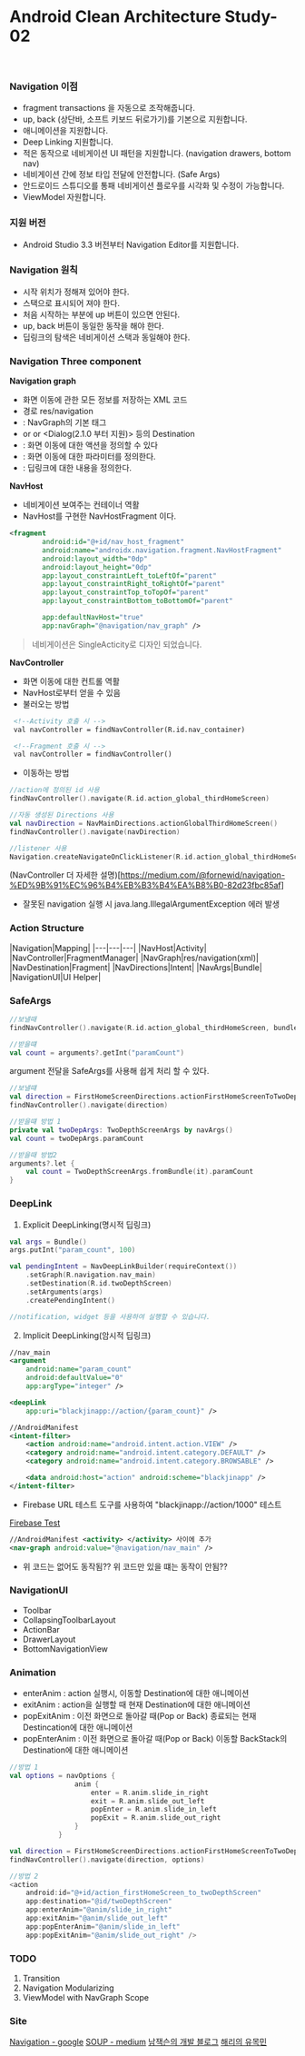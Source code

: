# Android Clean Architecture Study-02

</br>

### Navigation 이점

- fragment transactions 을 자동으로 조작해줍니다.
- up, back (상단바, 소프트 키보드 뒤로가기)를 기본으로 지원합니다.
- 애니메이션을 지원합니다.
- Deep Linking 지원합니다.
- 적은 동작으로 네비게이션 UI 패턴을 지원합니다. (navigation drawers, bottom nav)
- 네비게이션 간에 정보 타입 전달에 안전합니다. (Safe Args)
- 안드로이드 스튜디오를 통패 네비게이션 플로우를 시각화 및 수정이 가능합니다.
- ViewModel 자원합니다.


### 지원 버전

- Android Studio 3.3 버전부터 Navigation Editor를 지원합니다.


### Navigation 원칙

- 시작 위치가 정해져 있어야 한다.
- 스택으로 표시되어 져야 한다.
- 처음 시작하는 부분에 up 버튼이 있으면 안된다.
- up, back 버튼이 동일한 동작을 해야 한다.
- 딥링크의 탐색은 네비게이션 스택과 동일해야 한다.


### Navigation Three component

**Navigation graph**

- 화면 이동에 관한 모든 정보를 저장하는 XML 코드
- 경로 res/navigation
- <navigation> : NavGraph의 기본 태그
- <fragment> or <Activity> or <Dialog(2.1.0 부터 지원)> 등의 Destination
- <action> : 화면 이동에 대한 액션을 정의할 수 있다
- <argument> : 화면 이동에 대한 파라미터를 정의한다.
- <deeplink> : 딥링크에 대한 내용을 정의한다.

**NavHost**

- 네비게이션 보여주는 컨테이너 역활
- NavHost를 구현한 NavHostFragment 이다.

```xml
<fragment
        android:id="@+id/nav_host_fragment"
        android:name="androidx.navigation.fragment.NavHostFragment"
        android:layout_width="0dp"
        android:layout_height="0dp"
        app:layout_constraintLeft_toLeftOf="parent"
        app:layout_constraintRight_toRightOf="parent"
        app:layout_constraintTop_toTopOf="parent"
        app:layout_constraintBottom_toBottomOf="parent"

        app:defaultNavHost="true"
        app:navGraph="@navigation/nav_graph" />
```

> 네비게이션은 SingleActicity로 디자인 되었습니다.

**NavController**

- 화면 이동에 대한 컨트롤 역활
- NavHost로부터 얻을 수 있음
- 불러오는 방법

```xml
 <!--Activity 호출 시 -->
 val navController = findNavController(R.id.nav_container)

 <!--Fragment 호출 시 -->
 val navController = findNavController()

```

- 이동하는 방법

```kotlin
//action에 정의된 id 사용
findNavController().navigate(R.id.action_global_thirdHomeScreen)

//자동 생성된 Directions 사용
val navDirection = NavMainDirections.actionGlobalThirdHomeScreen()
findNavController().navigate(navDirection)

//listener 사용
Navigation.createNavigateOnClickListener(R.id.action_global_thirdHomeScreen)
```

(NavController 더 자세한 설명)[https://medium.com/@fornewid/navigation-%ED%9B%91%EC%96%B4%EB%B3%B4%EA%B8%B0-82d23fbc85af]

- 잘못된 navigation 실행 시 java.lang.IllegalArgumentException 에러 발생

### Action Structure

|Navigation|Mapping|
|---|---|---|
|NavHost|Activity|
|NavController|FragmentManager|
|NavGraph|res/navigation(xml)|
|NavDestination|Fragment|
|NavDirections|Intent|
|NavArgs|Bundle|
|NavigationUI|UI Helper|


### SafeArgs

```kotlin
//보낼때
findNavController().navigate(R.id.action_global_thirdHomeScreen, bundleOf("paramCount" to 15))

//받을떄
val count = arguments?.getInt("paramCount")
```

argument 전달을 SafeArgs를 사용해 쉽게 처리 할 수 있다.


```kotlin
//보낼떄
val direction = FirstHomeScreenDirections.actionFirstHomeScreenToTwoDepthScreen(10)
findNavController().navigate(direction)

//받을떄 방법 1
private val twoDepArgs: TwoDepthScreenArgs by navArgs()
val count = twoDepArgs.paramCount

//받을때 방법2
arguments?.let {
    val count = TwoDepthScreenArgs.fromBundle(it).paramCount
}
```

### DeepLink

1. Explicit DeepLinking(명시적 딥링크)

```kotlin
val args = Bundle()
args.putInt("param_count", 100)

val pendingIntent = NavDeepLinkBuilder(requireContext())
    .setGraph(R.navigation.nav_main)
    .setDestination(R.id.twoDepthScreen)
    .setArguments(args)
    .createPendingIntent()

//notification, widget 등을 사용하여 실행할 수 있습니다.
```

2. Implicit DeepLinking(암시적 딥링크)

```xml
//nav_main
<argument
    android:name="param_count"
    android:defaultValue="0"
    app:argType="integer" />

<deepLink
    app:uri="blackjinapp://action/{param_count}" />

//AndroidManifest
<intent-filter>
    <action android:name="android.intent.action.VIEW" />
    <category android:name="android.intent.category.DEFAULT" />
    <category android:name="android.intent.category.BROWSABLE" />

    <data android:host="action" android:scheme="blackjinapp" />
</intent-filter>
```

- Firebase URL 테스트 도구를 사용하여 "blackjinapp://action/1000" 테스트

[Firebase Test](https://firebase.google.com/docs/app-indexing/android/test?hl=ko)


```xml
//AndroidManifest <activity> </activity> 사이에 추가
<nav-graph android:value="@navigation/nav_main" />
```

- 위 코드는 없어도 동작됨?? 위 코드만 있을 떄는 동작이 안됨??

### NavigationUI

- Toolbar
- CollapsingToolbarLayout
- ActionBar
- DrawerLayout
- BottomNavigationView

### Animation

- enterAnim : action 실행시, 이동할 Destination에 대한 애니메이션
- exitAnim : action을 실행할 때 현재 Destination에 대한 애니메이션
- popExitAnim : 이전 화면으로 돌아갈 때(Pop or Back) 종료되는 현재 Destincation에 대한 애니메이션
- popEnterAnim : 이전 화면으로 돌아갈 때(Pop or Back) 이동할 BackStack의 Destination에 대한 애니메이션

```kotlin
//방법 1
val options = navOptions {
                anim {
                    enter = R.anim.slide_in_right
                    exit = R.anim.slide_out_left
                    popEnter = R.anim.slide_in_left
                    popExit = R.anim.slide_out_right
                }
            }

val direction = FirstHomeScreenDirections.actionFirstHomeScreenToTwoDepthScreen()
findNavController().navigate(direction, options)

//방법 2
<action
    android:id="@+id/action_firstHomeScreen_to_twoDepthScreen"
    app:destination="@id/twoDepthScreen"
    app:enterAnim="@anim/slide_in_right"
    app:exitAnim="@anim/slide_out_left"
    app:popEnterAnim="@anim/slide_in_left"
    app:popExitAnim="@anim/slide_out_right" />
```

### TODO
1. Transition
2. Navigation Modularizing
3. ViewModel with NavGraph Scope

### Site
[Navigation - google](https://developer.android.com/guide/navigation)
[SOUP - medium](https://medium.com/@fornewid)
[남잭슨의 개발 블로그](https://namjackson.tistory.com/28)
[해리의 유목민](https://medium.com/harrythegreat/android-navigation-component-%EA%B0%9C%EB%85%90%EA%B3%BC-%ED%8A%9C%ED%86%A0%EB%A6%AC%EC%96%BC-1-5ac6ac081643)
